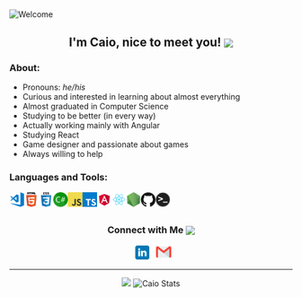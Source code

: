 <img align="center" alt="Welcome" src="https://user-images.githubusercontent.com/32718663/113493204-c760d180-94b3-11eb-998b-cc048162378c.gif">

<h2 align="center">I'm Caio, nice to meet you! <img align="center" src="https://user-images.githubusercontent.com/32718663/113493608-2a079c80-94b7-11eb-8a90-003750cec952.gif" width=50px/></h2>

### About:
- Pronouns: <em>he/his</em>
- Curious and interested in learning about almost everything
- Almost graduated in Computer Science 
- Studying to be better (in every way)
- Actually working mainly with Angular
- Studying React
- Game designer and passionate about games 
- Always willing to help

### Languages and Tools:

<img align="left" alt="Visual Studio Code" width="26px" src="https://raw.githubusercontent.com/github/explore/80688e429a7d4ef2fca1e82350fe8e3517d3494d/topics/visual-studio-code/visual-studio-code.png" />
<img align="left" alt="HTML5" width="26px" src="https://raw.githubusercontent.com/github/explore/80688e429a7d4ef2fca1e82350fe8e3517d3494d/topics/html/html.png" />
<img align="left" alt="CSS3" width="26px" src="https://raw.githubusercontent.com/github/explore/80688e429a7d4ef2fca1e82350fe8e3517d3494d/topics/css/css.png" />
<img align="left" alt="CSharp" width="26px" src="https://raw.githubusercontent.com/github/explore/80688e429a7d4ef2fca1e82350fe8e3517d3494d/topics/csharp/csharp.png" />
<img align="left" alt="JavaScript" width="26px" src="https://raw.githubusercontent.com/github/explore/80688e429a7d4ef2fca1e82350fe8e3517d3494d/topics/javascript/javascript.png" />
<img align="left" alt="TypeScript" width="26px" src="https://raw.githubusercontent.com/github/explore/80688e429a7d4ef2fca1e82350fe8e3517d3494d/topics/typescript/typescript.png" />
<img align="left" alt="Angular" width="26px" src="https://raw.githubusercontent.com/github/explore/80688e429a7d4ef2fca1e82350fe8e3517d3494d/topics/angular/angular.png" />
<img align="left" alt="React" width="26px" src="https://raw.githubusercontent.com/github/explore/80688e429a7d4ef2fca1e82350fe8e3517d3494d/topics/react/react.png" />
<img align="left" alt="Node.js" width="26px" src="https://raw.githubusercontent.com/github/explore/80688e429a7d4ef2fca1e82350fe8e3517d3494d/topics/nodejs/nodejs.png" />
<img align="left" alt="GitHub" width="26px" src="https://raw.githubusercontent.com/github/explore/78df643247d429f6cc873026c0622819ad797942/topics/github/github.png" />
<img align="left" alt="Terminal" width="26px" src="https://raw.githubusercontent.com/github/explore/80688e429a7d4ef2fca1e82350fe8e3517d3494d/topics/terminal/terminal.png" />

<br/>
<br/>

<h3 align="center">Connect with Me <img align="center" src="https://user-images.githubusercontent.com/32718663/113495864-c7b89700-94ca-11eb-9cc7-f047b415ec46.gif" width=80px> </h3>

<p align="center">
&nbsp; <a href="https://www.linkedin.com/in/caio-tavares-82696171/" target="_blank" rel="noopener noreferrer"><img src="https://github.com/angelicaalbuquerque/badges-and-icons/raw/main/icons/linkedin.svg" width="25px" /></a>
&nbsp; <a href="mailto:caioctt@gmail.com" target="_blank" rel="noopener noreferrer"><img src="https://github.com/SatYu26/SatYu26/raw/master/Assets/Gmail.svg"  width="27px" /></a> 
</p>

---

<p align="center">
  <img width="400px" src="https://github-readme-stats.vercel.app/api/top-langs/?username=caioctt&hide=html&layout=compact&title_color=7A7ADB&icon_color=2234AE&text_color=D3D3D3&bg_color=0,000000,130F40" />
  <img width="405px" src="https://github-readme-stats.vercel.app/api?username=caioctt&show_icons=true&title_color=7A7ADB&icon_color=2234AE&text_color=D3D3D3&bg_color=0,000000,130F40" alt="Caio Stats" />
</p>

